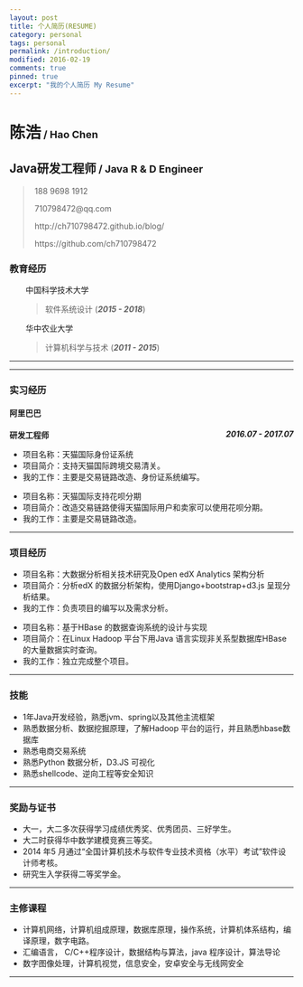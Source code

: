 ```yaml
---
layout: post
title: 个人简历(RESUME)
category: personal
tags: personal
permalink: /introduction/
modified: 2016-02-19
comments: true
pinned: true
excerpt: "我的个人简历 My Resume"
---
```

<head>
    <meta charset="UTF-8">
    <title>个人简历</title>
    <link rel="stylesheet" type="text/css" href="https://github.com/ch710798472/blog/raw/gh-pages/css/resume/normalize.css">
    <link rel="stylesheet" href="https://github.com/ch710798472/blog/raw/gh-pages/css/resume/font-awesome-4.7.0/css/font-awesome.min.css">
    <link rel="stylesheet" type="text/css" href="https://github.com/ch710798472/blog/raw/gh-pages/css/resume/main.css">
</head>

<body marginheight="0">
    <h1>陈浩<span style="font-size:18px;">&nbsp;/&nbsp;Hao Chen</span></h1>
    <h2>Java研发工程师<span style="font-size:18px;">&nbsp;/&nbsp;Java R & D Engineer</span></h2>
    <blockquote>
        <p>
            <i class="fa fa-phone-square fa-lg" aria-hidden="true"></i><span style='padding-left:5px;'>188&nbsp;9698&nbsp;1912</span>
        </p>
        <p>
            <i class="fa fa-envelope-square fa-lg" aria-hidden="true"></i> <span style='padding-left:5px;'>710798472@qq.com</span>
        </p>
        <p>
            <i class="fa fa-home fa-lg" aria-hidden="true"></i><span style='padding-left:5px;'>http://ch710798472.github.io/blog/</span>
        </p>
        <p>
            <i class="fa fa-github fa-lg" aria-hidden="true"></i><span style='padding-left:5px;'>https://github.com/ch710798472</span>
        </p>
    </blockquote>
    <h3><i class="fa fa-bookmark" aria-hidden="true"></i><span>教育经历</span></h3>
        <ul>
        <li style="list-style:none;"><i class="fa fa-graduation-cap" aria-hidden="true"></i><span style='padding-left:5px;'>中国科学技术大学</span>
            <blockquote id="xueli">
                <p>软件系统设计 (<strong><em>2015 - 2018</em></strong>)</p>
            </blockquote>
        </li>
        <li style="list-style:none;"><i class="fa fa-graduation-cap" aria-hidden="true"></i><span style='padding-left:5px;'>华中农业大学</span>
            <blockquote id="xueli">
                <p>计算机科学与技术 (<strong><em>2011 - 2015</em></strong>)</p>
            </blockquote>
        </li>
        </ul>
        <hr>
    <hr>
    <h3><i class="fa fa-bookmark" aria-hidden="true"></i><span>实习经历</span></h3>
    <h4><i class="fa fa-users" aria-hidden="true"></i><span>阿里巴巴</span></h4>
    <strong style="float:right;"><em>2016.07 - 2017.07</em></strong>
    <p><strong>研发工程师</strong>
    </p>
    <ul class="nolist">
        <li><i class="fa fa-product-hunt" aria-hidden="true"></i><span>项目名称：天猫国际身份证系统</span></li>
        <li><i class="fa fa-book" aria-hidden="true"></i><span>项目简介：支持天猫国际跨境交易清关。</span></li>
        <li><i class="fa fa-keyboard-o" aria-hidden="true"></i><span>我的工作：主要是交易链路改造、身份证系统编写。</span></li>
    </ul>
    <ul class="nolist">
        <li><i class="fa fa-product-hunt" aria-hidden="true"></i><span>项目名称：天猫国际支持花呗分期</span></li>
        <li><i class="fa fa-book" aria-hidden="true"></i><span>项目简介：改造交易链路使得天猫国际用户和卖家可以使用花呗分期。</span></li>
        <li><i class="fa fa-keyboard-o" aria-hidden="true"></i><span>我的工作：主要是交易链路改造。</span></li>
    </ul>
    <hr>
    <h3><i class="fa fa-bookmark" aria-hidden="true"></i><span>项目经历</span></h3>
    <ul class="nolist">
            <li><i class="fa fa-product-hunt" aria-hidden="true"></i><span>项目名称：大数据分析相关技术研究及Open edX Analytics 架构分析</span></li>
            <li><i class="fa fa-book" aria-hidden="true"></i><span>项目简介：分析edX 的数据分析架构，使用Django+bootstrap+d3.js 呈现分析结果。</span></li>
            <li><i class="fa fa-keyboard-o" aria-hidden="true"></i><span>我的工作：负责项目的编写以及需求分析。</span></li>
    </ul>
    <ul class="nolist">
            <li><i class="fa fa-product-hunt" aria-hidden="true"></i><span>项目名称：基于HBase 的数据查询系统的设计与实现</span></li>
            <li><i class="fa fa-book" aria-hidden="true"></i><span>项目简介：在Linux Hadoop 平台下用Java 语言实现非关系型数据库HBase 的大量数据实时查询。</span></li>
            <li><i class="fa fa-keyboard-o" aria-hidden="true"></i><span>我的工作：独立完成整个项目。</span></li>
    </ul>
    <hr>
    <h3><i class="fa fa-bookmark" aria-hidden="true"></i><span>技能</span></h3>
        <ul class="nolist">
            <li><i class="fa fa-star" aria-hidden="true"></i><span>1年Java开发经验，熟悉jvm、spring以及其他主流框架</span></li>
            <li><i class="fa fa-star" aria-hidden="true"></i><span>熟悉数据分析、数据挖掘原理，了解Hadoop 平台的运行，并且熟悉hbase数据库</span></li>
            <li><i class="fa fa-star" aria-hidden="true"></i><span>熟悉电商交易系统</span></li>
            <li><i class="fa fa-star" aria-hidden="true"></i><span>熟悉Python 数据分析，D3.JS 可视化</span></li>
            <li><i class="fa fa-star" aria-hidden="true"></i><span>熟悉shellcode、逆向工程等安全知识</span></li>
        </ul>
    <hr>
    <h3><i class="fa fa-bookmark" aria-hidden="true"></i><span>奖励与证书</span></h3>
        <ul class="nolist">
            <li><i class="fa fa-star" aria-hidden="true"></i><span>大一，大二多次获得学习成绩优秀奖、优秀团员、三好学生。</span></li>
            <li><i class="fa fa-star" aria-hidden="true"></i><span>大二时获得华中数学建模竞赛三等奖。</span></li>
            <li><i class="fa fa-star" aria-hidden="true"></i><span>2014 年5 月通过“全国计算机技术与软件专业技术资格（水平）考试”软件设计师考核。</span></li>
            <li><i class="fa fa-star" aria-hidden="true"></i><span>研究生入学获得二等奖学金。</span></li>
        </ul>
    <hr>
    <h3><i class="fa fa-bookmark" aria-hidden="true"></i><span>主修课程</span></h3>
        <ul class="nolist">
            <li><i class="fa fa-star" aria-hidden="true"></i><span>计算机网络，计算机组成原理，数据库原理，操作系统，计算机体系结构，编译原理，数字电路。</span></li>
            <li><i class="fa fa-star" aria-hidden="true"></i><span>汇编语言， C/C++程序设计，数据结构与算法，java 程序设计，算法导论</span></li>
            <li><i class="fa fa-star" aria-hidden="true"></i><span>数字图像处理，计算机视觉，信息安全，安卓安全与无线网安全</span></li>
        </ul>
    <hr>
</body>

